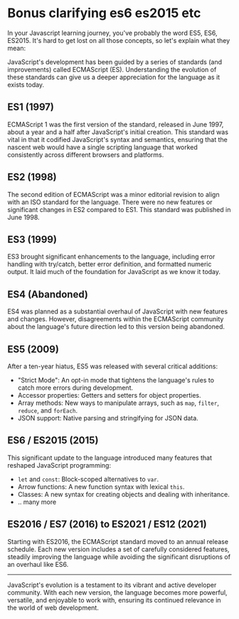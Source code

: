 # Bonus clarifying es6 es2015 etc

In your Javascript learning journey, you've probably the word ES5, ES6, ES2015. It's hard to get lost on all those concepts, so let's explain what they mean:

JavaScript's development has been guided by a series of standards (and improvements) called ECMAScript (ES). Understanding the evolution of these standards can give us a deeper appreciation for the language as it exists today.

## ES1 (1997)

ECMAScript 1 was the first version of the standard, released in June 1997, about a year and a half after JavaScript's initial creation. This standard was vital in that it codified JavaScript's syntax and semantics, ensuring that the nascent web would have a single scripting language that worked consistently across different browsers and platforms.

## ES2 (1998)

The second edition of ECMAScript was a minor editorial revision to align with an ISO standard for the language. There were no new features or significant changes in ES2 compared to ES1. This standard was published in June 1998.

## ES3 (1999)

ES3 brought significant enhancements to the language, including error handling with try/catch, better error definition, and formatted numeric output. It laid much of the foundation for JavaScript as we know it today.

## ES4 (Abandoned)

ES4 was planned as a substantial overhaul of JavaScript with new features and changes. However, disagreements within the ECMAScript community about the language's future direction led to this version being abandoned.

## ES5 (2009)

After a ten-year hiatus, ES5 was released with several critical additions:

- "Strict Mode": An opt-in mode that tightens the language's rules to catch more errors during development.
- Accessor properties: Getters and setters for object properties.
- Array methods: New ways to manipulate arrays, such as `map`, `filter`, `reduce`, and `forEach`.
- JSON support: Native parsing and stringifying for JSON data.

## ES6 / ES2015 (2015)

This significant update to the language introduced many features that reshaped JavaScript programming:

- `let` and `const`: Block-scoped alternatives to `var`.
- Arrow functions: A new function syntax with lexical `this`.
- Classes: A new syntax for creating objects and dealing with inheritance.
- .. many more

## ES2016 / ES7 (2016) to ES2021 / ES12 (2021)

Starting with ES2016, the ECMAScript standard moved to an annual release schedule. Each new version includes a set of carefully considered features, steadily improving the language while avoiding the significant disruptions of an overhaul like ES6.

---

JavaScript's evolution is a testament to its vibrant and active developer community. With each new version, the language becomes more powerful, versatile, and enjoyable to work with, ensuring its continued relevance in the world of web development.